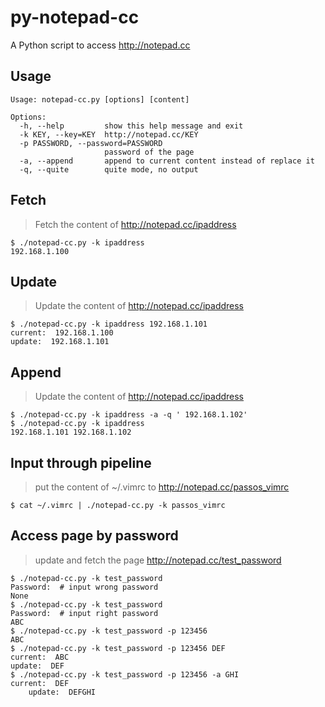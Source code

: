 py-notepad-cc
=============

A Python script to access http://notepad.cc

## Usage

    Usage: notepad-cc.py [options] [content]
    
    Options:
      -h, --help         show this help message and exit
      -k KEY, --key=KEY  http://notepad.cc/KEY
      -p PASSWORD, --password=PASSWORD
                         password of the page
      -a, --append       append to current content instead of replace it
      -q, --quite        quite mode, no output
    
## Fetch
> Fetch the content of http://notepad.cc/ipaddress

    $ ./notepad-cc.py -k ipaddress
    192.168.1.100

## Update
> Update the content of http://notepad.cc/ipaddress

    $ ./notepad-cc.py -k ipaddress 192.168.1.101
    current:  192.168.1.100
    update:  192.168.1.101

## Append
> Update the content of http://notepad.cc/ipaddress

    $ ./notepad-cc.py -k ipaddress -a -q ' 192.168.1.102'
    $ ./notepad-cc.py -k ipaddress 
    192.168.1.101 192.168.1.102

## Input through pipeline
> put the content of ~/.vimrc to http://notepad.cc/passos_vimrc

    $ cat ~/.vimrc | ./notepad-cc.py -k passos_vimrc


## Access page by password
> update and fetch the page http://notepad.cc/test_password

    $ ./notepad-cc.py -k test_password 
    Password:  # input wrong password
    None
    $ ./notepad-cc.py -k test_password 
    Password:  # input right password
    ABC
    $ ./notepad-cc.py -k test_password -p 123456
    ABC
    $ ./notepad-cc.py -k test_password -p 123456 DEF
    current:  ABC
    update:  DEF
    $ ./notepad-cc.py -k test_password -p 123456 -a GHI
    current:  DEF
        update:  DEFGHI
